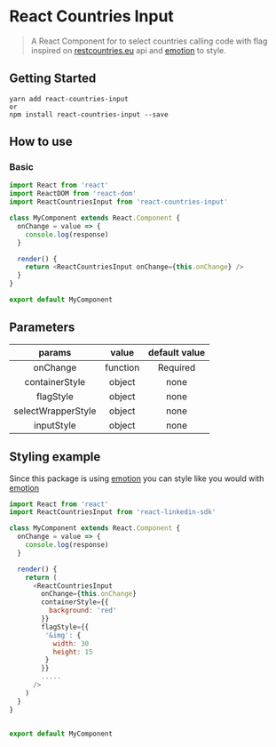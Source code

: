 # React Countries Input

> A React Component for to select countries calling code with flag inspired on [restcountries.eu](restcountries.eu) api and [emotion](https://emotion.sh/) to style.

## Getting Started

```shell
yarn add react-countries-input
or
npm install react-countries-input --save
```

## How to use

### Basic

```js
import React from 'react'
import ReactDOM from 'react-dom'
import ReactCountriesInput from 'react-countries-input'

class MyComponent extends React.Component {
  onChange = value => {
    console.log(response)
  }

  render() {
    return <ReactCountriesInput onChange={this.onChange} />
  }
}

export default MyComponent
```

## Parameters

|       params       |  value   | default value |
| :----------------: | :------: | :-----------: |
|      onChange      | function |   Required    |
|   containerStyle   |  object  |     none      |
|     flagStyle      |  object  |     none      |
| selectWrapperStyle |  object  |     none      |
|     inputStyle     |  object  |     none      |

## Styling example

Since this package is using [emotion](https://emotion.sh/) you can style like you would with [emotion](https://emotion.sh/)

```js
import React from 'react'
import ReactCountriesInput from 'react-linkedin-sdk'

class MyComponent extends React.Component {
  onChange = value => {
    console.log(response)
  }

  render() {
    return (
      <ReactCountriesInput
        onChange={this.onChange}
        containerStyle={{
          background: 'red'
        }}
        flagStyle={{
         '&img': {
           width: 30
           height: 15
         }
        }}
        .....
      />
    )
  }
}


export default MyComponent
```
